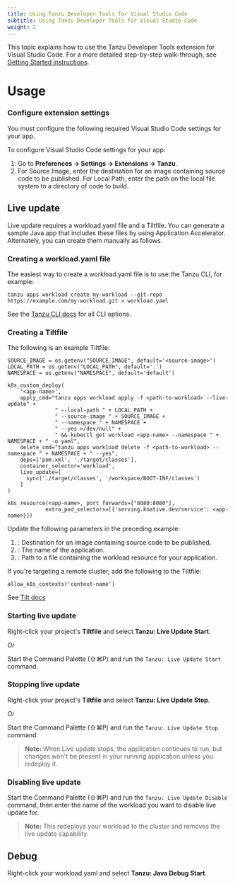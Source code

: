 ```yaml
---
title: Using Tanzu Developer Tools for Visual Studio Code
subtitle: Using Tanzu Developer Tools for Visual Studio Code
weight: 2
---
```


This topic explains how to use the Tanzu Developer Tools extension for Visual Studio Code.
For a more detailed step-by-step walk-through, see [Getting Started instructions](../getting-started.md).

# Usage

### Configure extension settings

You must configure the following required Visual Studio Code settings for your app.

To configure Visual Studio Code settings for your app:

  1. Go to **Preferences -> Settings -> Extensions -> Tanzu**.
  2. For Source Image, enter the destination for an image containing source code to be
  published.
  For Local Path, enter the path on the local file system to a directory of code to build.

## Live update

Live update requires a workload.yaml file and a Tiltfile.
You can generate a sample Java app that includes these files by using
Application Accelerator. Alternately, you can create them manually as follows.

### Creating a workload.yaml file

The easiest way to create a workload.yaml file is to use the Tanzu CLI, for example:

```
tanzu apps workload create my-workload --git-repo https://example.com/my-workload.git > workload.yaml
```

See the [Tanzu CLI docs](../cli-plugins/apps/command-reference/tanzu_apps_workload_create.md) for all CLI options.

### Creating a Tiltfile

The following is an example Tiltfile:

```
SOURCE_IMAGE = os.getenv("SOURCE_IMAGE", default='<source-image>')
LOCAL_PATH = os.getenv("LOCAL_PATH", default='.')
NAMESPACE = os.getenv("NAMESPACE", default='default')

k8s_custom_deploy(
    '<app-name>',
    apply_cmd="tanzu apps workload apply -f <path-to-workload> --live-update" +
               " --local-path " + LOCAL_PATH +
               " --source-image " + SOURCE_IMAGE +
               " --namespace " + NAMESPACE +
               " --yes >/dev/null" +
               " && kubectl get workload <app-name> --namespace " + NAMESPACE + " -o yaml",
    delete_cmd="tanzu apps workload delete -f <path-to-workload> --namespace " + NAMESPACE + " --yes",
    deps=['pom.xml', './target/classes'],
    container_selector='workload',
    live_update=[
      sync('./target/classes', '/workspace/BOOT-INF/classes')
    ]
)

k8s_resource(<app-name>, port_forwards=["8080:8080"],
            extra_pod_selectors=[{'serving.knative.dev/service': <app-name>}])
```

Update the following parameters in the preceding example:

  1. <source-image>: Destination for an image containing source code to be published.
  2. <app-name>: The name of the application.
  3. <path-to-workload>: Path to a file containing the workload resource for your application.

If you're targeting a remote cluster, add the following to the Tiltfile:

```
allow_k8s_contexts('context-name')
```

See [Tilt docs](https://docs.tilt.dev/api.html#api.allow_k8s_contexts)

### Starting live update

Right-click your project's **Tiltfile** and select **Tanzu: Live Update Start**.

_Or_

Start the Command Palette (⇧⌘P) and run the `Tanzu: Live Update Start` command.

### Stopping live update

Right-click your project's **Tiltfile** and select **Tanzu: Live Update Stop**.

_Or_

Start the Command Palette (⇧⌘P) and run the `Tanzu: Live Update Stop` command.

> **Note:** When Live update stops, the application continues to run, but changes won't be present in your running application unless you redeploy it.

### Disabling live update

Start the Command Palette (⇧⌘P) and run the `Tanzu: Live Update Disable` command, then enter the name of the workload you want to disable live update for.

>**Note:** This redeploys your workload to the cluster and removes the live update capability.

## Debug

Right-click your workload.yaml and select **Tanzu: Java Debug Start**.
